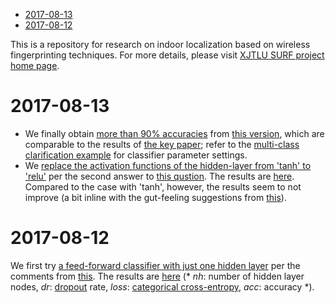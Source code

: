 - [2017-08-13](#orgaf08bad)
- [2017-08-12](#orgd744c6f)

This is a repository for research on indoor localization based on wireless fingerprinting techniques. For more details, please visit [XJTLU SURF project home page](http://kyeongsoo.github.io/research/projects/indoor_localization/index.html).


<a id="orgaf08bad"></a>

# 2017-08-13

-   We finally obtain [more than 90% accuracies](./results/indoor_localization_deep_learning.org) from [this version](./python/indoor_localization_deep_learning.py), which are comparable to the results of [the key paper](https://arxiv.org/abs/1611.02049v2); refer to the [multi-class clarification example](https://keras.io/getting-started/sequential-model-guide/#compilation) for classifier parameter settings.
-   We [replace the activation functions of the hidden-layer from 'tanh' to 'relu'](./python/indoor_localization-2.ipynb) per the second answer to [this qustion](https://stats.stackexchange.com/questions/218542/which-activation-function-for-output-layer). The results are [here](./results/indoor_localization-2_20170813.csv). Compared to the case with 'tanh', however, the results seem to not improve (a bit inline with the gut-feeling suggestions from [this](https://datascience.stackexchange.com/questions/10048/what-is-the-best-keras-model-for-multi-class-classification)).


<a id="orgd744c6f"></a>

# 2017-08-12

We first try [a feed-forward classifier with just one hidden layer](./python/indoor_localization-1.ipynb) per the comments from [this](https://stats.stackexchange.com/questions/181/how-to-choose-the-number-of-hidden-layers-and-nodes-in-a-feedforward-neural-netw). The results are [here](./results/indoor_localization-1_20170812.csv) (\* *nh*: number of hidden layer nodes, *dr*: [dropout](https://en.wikipedia.org/wiki/Dropout_(neural_networks)) rate, *loss*: [categorical cross-entropy](http://deeplearning.net/software/theano/library/tensor/nnet/nnet.html#theano.tensor.nnet.nnet.categorical_crossentropy), *acc*: accuracy \*).
